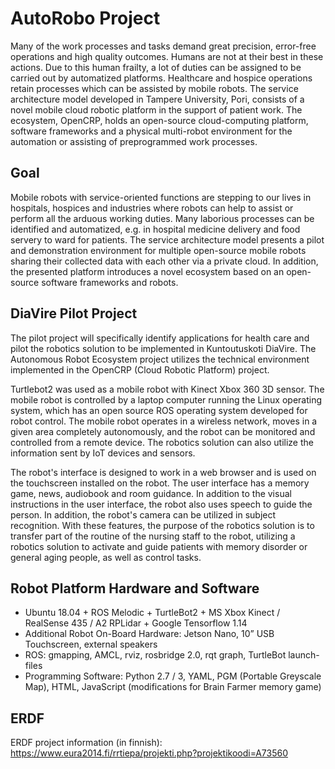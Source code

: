 # AutoRobo Project
Many of the work processes and tasks demand great precision, error-free operations and high quality outcomes. Humans are not at their best in these actions. Due to this human frailty, a lot of duties can be assigned to be carried out by automatized platforms. Healthcare and hospice operations retain processes which can be assisted by mobile robots. The service architecture model developed in Tampere University, Pori, consists of a novel mobile cloud robotic platform in the support of patient work. The ecosystem, OpenCRP, holds an open-source cloud-computing platform, software frameworks and a physical multi-robot environment for the automation or assisting of preprogrammed work processes.
## Goal
Mobile robots with service-oriented functions are stepping to our lives in hospitals, hospices and industries where robots can help to assist or perform all the arduous working duties. Many laborious processes can be identified and automatized, e.g. in hospital medicine delivery and food servery to ward for patients. The service architecture model presents a pilot and demonstration environment for multiple open-source mobile robots sharing their collected data with each other via a private cloud. In addition, the presented platform introduces a novel ecosystem based on an open-source software frameworks and robots.

## DiaVire Pilot Project
The pilot project will specifically identify applications for health care and pilot the robotics solution to be implemented in Kuntoutuskoti DiaVire. The Autonomous Robot Ecosystem project utilizes the technical environment implemented in the OpenCRP (Cloud Robotic Platform) project.

Turtlebot2 was used as a mobile robot with Kinect Xbox 360 3D sensor. The mobile robot is controlled by a laptop computer running the Linux operating system, which has an open source ROS operating system developed for robot control. The mobile robot operates in a wireless network, moves in a given area completely autonomously, and the robot can be monitored and controlled from a remote device. The robotics solution can also utilize the information sent by IoT devices and sensors.

The robot's interface is designed to work in a web browser and is used on the touchscreen installed on the robot. The user interface has a memory game, news, audiobook and room guidance. In addition to the visual instructions in the user interface, the robot also uses speech to guide the person. In addition, the robot's camera can be utilized in subject recognition. With these features, the purpose of the robotics solution is to transfer part of the routine of the nursing staff to the robot, utilizing a robotics solution to activate and guide patients with memory disorder or general aging people, as well as control tasks.

## Robot Platform Hardware and Software
* Ubuntu 18.04 + ROS Melodic + TurtleBot2 + MS Xbox Kinect / RealSense 435 / A2 RPLidar + Google Tensorflow 1.14
* Additional Robot On-Board Hardware: Jetson Nano, 10” USB Touchscreen, external speakers
* ROS: gmapping, AMCL, rviz, rosbridge 2.0, rqt graph, TurtleBot launch-files
* Programming Software: Python 2.7 / 3, YAML, PGM (Portable Greyscale Map), HTML, JavaScript (modifications for Brain Farmer memory game)

## ERDF
ERDF project information (in finnish): https://www.eura2014.fi/rrtiepa/projekti.php?projektikoodi=A73560
